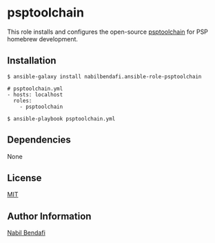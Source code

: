 psptoolchain
============

This role installs and configures the open-source [psptoolchain](https://github.com/pspdev/psptoolchain) for PSP homebrew development.

Installation
------------

```
$ ansible-galaxy install nabilbendafi.ansible-role-psptoolchain 
```

```
# psptoolchain.yml
- hosts: localhost
  roles:
    - psptoolchain
```

```
$ ansible-playbook psptoolchain.yml
```

Dependencies
------------

None

License
-------

[MIT](LICENSE.txt)

Author Information
------------------

[Nabil Bendafi](https://github.com/nabilbendafi)
